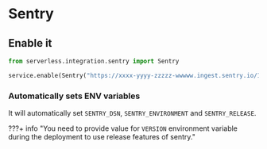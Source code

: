 # Sentry

## Enable it
```python
from serverless.integration.sentry import Sentry

service.enable(Sentry("https://xxxx-yyyy-zzzzz-wwwww.ingest.sentry.io/123456789"))
```

### Automatically sets ENV variables
It will automatically set `SENTRY_DSN`, `SENTRY_ENVIRONMENT` and `SENTRY_RELEASE`.

???+ info "You need to provide value for `VERSION` environment variable during the deployment to use release features of sentry."
